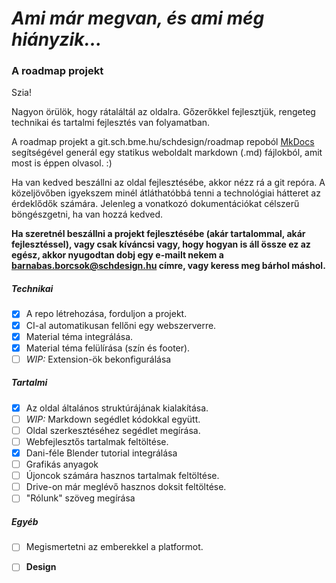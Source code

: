 # *Ami már megvan, és ami még hiányzik...*

### A roadmap projekt

Szia!

Nagyon örülök, hogy rátaláltál az oldalra. Gőzerőkkel fejlesztjük, rengeteg technikai és tartalmi fejlesztés van folyamatban.

A roadmap projekt a git.sch.bme.hu/schdesign/roadmap repoból [MkDocs](mkdocs.org) segítségével generál egy statikus
weboldalt markdown (.md) fájlokból, amit most is éppen olvasol. :)

Ha van kedved beszállni az oldal fejlesztésébe, akkor nézz rá a git repóra. 
A közeljövőben igyekszem minél átláthatóbbá tenni a technológiai hátteret az érdeklődők számára. Jelenleg a vonatkozó dokumentációkat célszerű böngészgetni, ha van hozzá kedved.

**Ha szeretnél beszállni a projekt fejlesztésébe (akár tartalommal, akár fejlesztéssel), vagy csak kíváncsi vagy, hogy hogyan is áll össze ez az egész, akkor nyugodtan dobj egy e-mailt nekem a barnabas.borcsok@schdesign.hu címre, vagy keress meg bárhol máshol.**

##### Technikai

- [x] A repo létrehozása, forduljon a projekt.
- [x] CI-al automatikusan fellőni egy webszerverre.
- [x] Material téma integrálása.
- [x] Material téma felülírása (szín és footer).
- [ ] *WIP:* Extension-ök bekonfigurálása

##### Tartalmi

- [x] Az oldal általános struktúrájának kialakítása.
- [ ] *WIP:* Markdown segédlet kódokkal együtt.
- [ ] Oldal szerkesztéséhez segédlet megírása.
- [ ] Webfejlesztős tartalmak feltöltése.
- [x] Dani-féle Blender tutorial integrálása
- [ ] Grafikás anyagok
- [ ] Újoncok számára hasznos tartalmak feltöltése.
- [ ] Drive-on már meglévő hasznos doksit feltöltése.
- [ ] "Rólunk" szöveg megírása

##### Egyéb

- [ ] Megismertetni az emberekkel a platformot.
- [ ] __Design__



